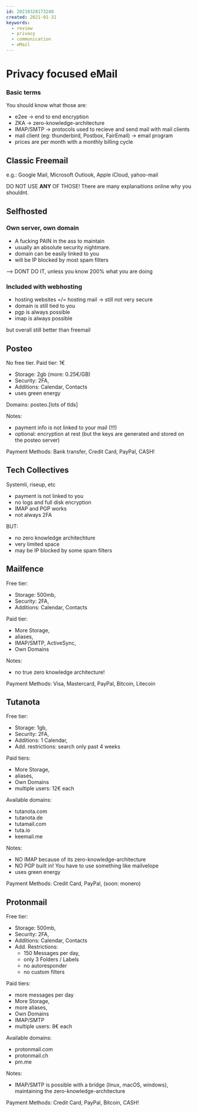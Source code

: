 ```yaml
---
id: 20210328173248
created: 2021-01-31
keywords:
  - review
  - privacy
  - communication
  - eMail
---
```


# Privacy focused eMail

### Basic terms

You should know what those are:

- e2ee -> end to end encryption
- ZKA -> zero-knowledge-architecture
- IMAP/SMTP -> protocols used to recieve and send mail with mail clients
- mail client (eg: thunderbird, Postbox, FairEmail) -> email program
- prices are per month with a monthly billing cycle

## Classic Freemail

e.g.: Google Mail, Microsoft Outlook, Apple iCloud, yahoo-mail

DO NOT USE **ANY** OF THOSE!
There are many explanaitions online why you shouldnt.

## Selfhosted

### Own server, own domain

- A fucking PAIN in the ass to maintain
- usually an absolute security nightmare.
- domain can be easily linked to you
- will be IP blocked by most spam filters

--> DONT DO IT, unless you know 200% what you are doing

### Included with webhosting

- hosting websites =/= hosting mail -> still not very secure
- domain is still tied to you
- pgp is always possible
- imap is always possible

but overall still better than freemail

## Posteo

No free tier.
Paid tier: 1€

- Storage: 2gb (more: 0.25€/GB)
- Security: 2FA,
- Additions: Calendar, Contacts
- uses green energy

Domains: posteo.[lots of tlds]

Notes:

- payment info is not linked to your mail (!!!)
- optional: encryption at rest (but the keys are generated and stored on the posteo server)

Payment Methods: Bank transfer, Credit Card, PayPal, CASH!

## Tech Collectives

Systemli, riseup, etc

- payment is not linked to you
- no logs and full disk encryption
- IMAP and PGP works
- not always 2FA

BUT:

- no zero knowledge architechture
- very limited space
- may be IP blocked by some spam filters

## Mailfence

Free tier:

- Storage: 500mb,
- Security: 2FA,
- Additions: Calendar, Contacts

Paid tier:

- More Storage,
- aliases,
- IMAP/SMTP, ActiveSync,
- Own Domains

Notes:

- no true zero knowledge architecture!

Payment Methods: Visa, Mastercard, PayPal, Bitcoin, Litecoin

## Tutanota

Free tier:

- Storage: 1gb,
- Security: 2FA,
- Additions: 1 Calendar,
- Add. restrictions: search only past 4 weeks

Paid tiers:

- More Storage,
- aliases,
- Own Domains
- multiple users: 12€ each

Available domains:

- tutanota.com
- tutanota.de
- tutamail.com
- tuta.io
- keemail.me

Notes:

- NO IMAP because of its zero-knowledge-architecture
- NO PGP built in! You have to use something like mailvelope
- uses green energy

Payment Methods: Credit Card, PayPal, (soon: monero)

## Protonmail

Free tier:

- Storage: 500mb,
- Security: 2FA,
- Additions: Calendar, Contacts
- Add. Restrictions:
  - 150 Messages per day,
  - only 3 Folders / Labels
  - no autoresponder
  - no custom filters

Paid tiers:

- more messages per day
- More Storage,
- more aliases,
- Own Domains
- IMAP/SMTP
- multiple users: 8€ each

Available domains:

- protonmail.com
- protonmail.ch
- pm.me

Notes:

- IMAP/SMTP is possible with a bridge (linux, macOS, windows), maintaining the zero-knowledge-architecture

Payment Methods: Credit Card, PayPal, Bitcoin, CASH!
